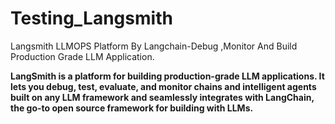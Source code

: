 # Testing_Langsmith
Langsmith LLMOPS Platform By Langchain-Debug ,Monitor And Build Production Grade LLM Application.

**LangSmith is a platform for building production-grade LLM applications.
It lets you debug, test, evaluate, and monitor chains and intelligent agents built on any LLM framework and seamlessly integrates with LangChain, the go-to open source framework for building with LLMs.**
